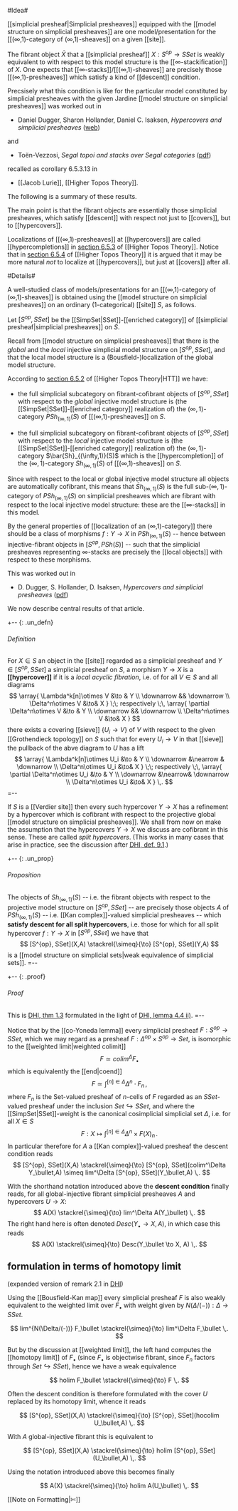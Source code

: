 #Idea#

[[simplicial presheaf|Simplicial presheaves]] equipped with the [[model structure on simplicial presheaves]] are one model/presentation for the [[(∞,1)-category of (∞,1)-sheaves]] on a given [[site]].

The fibrant object $\bar X$ that a [[simplicial presheaf]] $X : S^{op} \to SSet$ is weakly equivalent to with respect to this model structure is the [[∞-stackification]] of $X$. One expects that [[∞-stacks]]/[[(∞,1)-sheaves]] are precisely those [[(∞,1)-presheaves]] which satisfy a kind of [[descent]] condition.

Precsisely what this condition is like for the particular model constituted by simplicial presheaves with the given Jardine [[model structure on simplicial presheaves]] was worked out in 

* Daniel Dugger, Sharon Hollander, Daniel C. Isaksen, _Hypercovers and simplicial presheaves_ ([web](http://www.math.uiuc.edu/K-theory/0563/)) 

and

* To&euml;n-Vezzosi, _Segal topoi and stacks over Segal categories_ ([pdf](http://poincare.dma.unifi.it/~vezzosi/papers/msri.pdf))

recalled as corollary 6.5.3.13 in 

* [[Jacob Lurie]], [[Higher Topos Theory]].

The following is a summary of these results.

The main point is that the fibrant objects are essentially those simplicial presheaves, which satisfy [[descent]] with respect not just to [[covers]], but to [[hypercovers]].

Localizations of [[(∞,1)-presheaves]] at [[hypercovers]] are called [[hypercompletions]] in [section 6.5.3](http://www-math.mit.edu/~lurie/papers/highertopoi.pdf#page=534) of [[Higher Topos Theory]]. Notice that in [section 6.5.4](http://www-math.mit.edu/~lurie/papers/highertopoi.pdf#page=539) of [[Higher Topos Theory]] it is argued that it may be more natural _not_ to localize at [[hypercovers]], but just at [[covers]] after all.

#Details#

A well-studied class of models/presentations for an [[(∞,1)-category of (∞,1)-sheaves]] is obtained using the [[model structure on simplicial presheaves]] on an  ordinary (1-categorical) [[site]] $S$, as follows.

Let $[S^{op}, SSet]$ be the [[SimpSet|SSet]]-[[enriched category]] of [[simplicial presheaf|simplicial presheaves]] on $S$. 

Recall from [[model structure on simplicial presheaves]] that there is the _global_ and the _local_ injective simplicial model structure on $[S^{op}, SSet]$, and that the local model structure is a (Bousfield-)localization of the global model structure.

According to [section 6.5.2](http://www-math.mit.edu/~lurie/papers/highertopoi.pdf#page=528)  of [[Higher Topos Theory|HTT]] we have:

* the full simplicial subcategory on fibrant-cofibrant objects of $[S^{op}, SSet]$ with respect to the _global_ injective model structure is (the [[SimpSet|SSet]]-[[enriched category]] realization of) the $(\infty,1)$-category  $PSh_{(\infty,1)}(S)$ of [[(∞,1)-presheaves]] on $S$.

* the full simplicial subcategory on fibrant-cofibrant objects of $[S^{op}, SSet]$ with respect to the _local_ injective model structure is (the [[SimpSet|SSet]]-[[enriched category]] realization of) the $(\infty,1)$-category  $\bar{Sh}_{(\infty,1)}(S)$ which is the [[hypercompletion]] of the $(\infty,1)$-category $Sh_{(\infty,1)}(S)$ of [[(∞,1)-sheaves]] on $S$.

Since with respect to the local or global injective model structure all objects are automatically cofibrant, this means that $\bar Sh_{(\infty,1)}(S)$ is the full sub-$(\infty,1)$-category of $PSh_{(\infty,1)}(S)$ on simplicial presheaves which are fibrant with respect to the local injective model structure: these are the [[∞-stacks]] in this model.

By the general properties of [[localization of an (∞,1)-category]] there should be a class of morphisms $f : Y \to X$ in $PSh_{(\infty,1)}(S)$ -- hence between injective-fibrant objects in $[S^{op}, PSh(S)]$ -- such that the simplicial presheaves representing $\infty$-stacks are precisely the [[local objects]] with respect to these morphisms.

This was worked out in 

* D. Dugger, S. Hollander, D. Isaksen, _Hypercovers and simplicial presheaves_ ([pdf](http://hopf.math.purdue.edu//Dugger-Hollander-Isaksen/hypspre.pdf))

We now describe central results of that article.
 
+-- {: .un_defn}
###### Definition

For $X \in S$ an object in the [[site]] regarded as a simplicial presheaf and $Y \in [S^{op}, SSet]$ a simplicial presheaf on $S$, a morphism $Y \to X$ is a **[[hypercover]]** if it is a _local acyclic fibration_, i.e. of for all $V \in S$ and all diagrams
$$
  \array{
    \Lambda^k[n]\otimes V &\to & Y
    \\
    \downarrow && \downarrow
    \\
    \Delta^n\otimes V &\to& 
    X
  }
  \;\; respectively \;\,
  \array{
    \partial \Delta^n\otimes V &\to & Y
    \\
    \downarrow && \downarrow
    \\
    \Delta^n\otimes V &\to& 
    X
  }
$$
there exists a covering  [[sieve]] $\{U_i \to V\}$ of $V$ with respect to the given [[Grothendieck topology]] on $S$ such that for every $U_i \to V$ in that [[sieve]] the pullback of the abve diagram to $U$ has a lift
$$
  \array{
    \Lambda^k[n]\otimes U_i &\to & Y
    \\
    \downarrow &\nearrow & \downarrow
    \\
    \Delta^n\otimes U_i &\to& 
    X
  }
  \;\; respectively \;\,
  \array{
    \partial \Delta^n\otimes U_i &\to & Y
    \\
    \downarrow &\nearrow& \downarrow
    \\
    \Delta^n\otimes U_i &\to& 
    X
  } 
  \,.
$$
=--

If $S$ is a [[Verdier site]] then every such hypercover $Y \to X$ has a refinement by a hypercover which is cofibrant with respect to the projective global [[model structure on simplicial presheaves]]. We shall from now on make the assumption that the hypercovers $Y \to X$ we discuss are cofibrant in this sense. These are called _split hypercovers_. (This works in many cases that arise in practice, see the discussion after [DHI, def. 9.1](http://hopf.math.purdue.edu//Dugger-Hollander-Isaksen/hypspre.pdf#page=29).)

+-- {: .un_prop}
###### Proposition

The objects of $Sh_{(\infty,1)}(S)$ -- i.e. the fibrant objects with respect to the projective model structure on $[S^{op}, SSet]$ -- are precisely those objects $A$ of $PSh_{(\infty,1)}(S)$ -- i.e. [[Kan complex]]-valued simplicial presheaves -- which
**satisfy descent for all split hypercovers**, i.e. those for which for all split hypercover $f : Y \to X$ in $[S^{op}, SSet]$ we have that
$$
  [S^{op}, SSet](X,A) \stackrel{\simeq}{\to}
  [S^{op}, SSet](Y,A)
$$
is a [[model structure on simplicial sets|weak equivalence of simplicial sets]].
=--

+-- {: .proof}
###### Proof

This is [DHI, thm 1.3](http://hopf.math.purdue.edu//Dugger-Hollander-Isaksen/hypspre.pdf#page=3) formulated in the light of [DHI, lemma 4.4 ii)](http://hopf.math.purdue.edu//Dugger-Hollander-Isaksen/hypspre.pdf#page=9).
=--

Notice that by the [[co-Yoneda lemma]] every simplicial presheaf $F : S^{op} \to SSet$, which we may regard as a presheaf $F : \Delta^{op}\times S^{op} \to Set$, is isomorphic to the [[weighted limit|weighted colimit]] 
$$
    F \simeq colim^\Delta F_\bullet
$$
which is equivalently the [[end|coend]]
$$
  F \simeq \int^{[n] \in \Delta} \Delta^n \cdot F_n
  \,,
$$ 
where $F_n$ is the Set-valued presheaf of $n$-cells of $F$ regarded as an $SSet$-valued presheaf under the inclusion $Set \hookrightarrow SSet$, and
where the [[SimpSet|SSet]]-weight is the canonical cosimplicial simplicial set $\Delta$, i.e. for all $X \in S$
$$
  F : X \mapsto \int^{[n] \in \Delta} \Delta^n \times F(X)_n
  \,.
$$
In particular therefore for $A$ a [[Kan complex]]-valued presheaf the descent condition reads
$$
  [S^{op}, SSet](X,A) \stackrel{\simeq}{\to}
  [S^{op}, SSet](colim^\Delta Y_\bullet,A)
  \simeq
  lim^\Delta [S^{op}, SSet](Y_\bullet,A)
  \,.
$$

With the shorthand notation introduced above the **descent condition** finally reads, for all global-injective fibrant simplicial presheaves $A$ and hypercovers $U \to X$:
$$
  A(X) \stackrel{\simeq}{\to} lim^\Delta A(Y_\bullet)
  \,.
$$
The right hand here is often denoted $Desc(Y_\bullet \to X, A)$, in which case this reads
$$
  A(X) \stackrel{\simeq}{\to} Desc(Y_\bullet \to X, A)
  \,.
$$












## formulation in terms of homotopy limit ##

(expanded version of remark 2.1 in [DHI](http://hopf.math.purdue.edu//Dugger-Hollander-Isaksen/hypspre.pdf))


Using the [[Bousfield-Kan map]] every simplicial presheaf $F$ is also weakly equivalent to the weighted limit over $F_\bullet$ with weight given by $N(\Delta/(-)) : \Delta \to SSet$.

$$
  lim^{N(\Delta/(-))} F_\bullet \stackrel{\simeq}{\to}
  lim^\Delta F_\bullet
  \,.
$$

But by the discussion at [[weighted limit]], the left hand computes the [[homotopy limit]] of $F_\bullet$ (since $F_\bullet$ is objectwise fibrant, since $F_n$ factors through $Set \hookrightarrow SSet$), hence we have a weak equivalence

$$
  holim F_\bullet \stackrel{\simeq}{\to}
  F
  \,.
$$

Often the descent condition is therefore formulated with the cover $U$ replaced by its homotopy limit, whence it reads

$$
  [S^{op}, SSet](X,A) \stackrel{\simeq}{\to}
  [S^{op}, SSet](hocolim U_\bullet,A)
  \,.
$$

With $A$ global-injective fibrant this is equivalent to

$$
  [S^{op}, SSet](X,A) \stackrel{\simeq}{\to}
  holim [S^{op}, SSet](U_\bullet,A)
  \,.
$$

Using the notation introduced above this becomes finally

$$
  A(X) \stackrel{\simeq}{\to} holim A(U_\bullet)
  \,.
$$

[[Note on Formatting|✄]]
